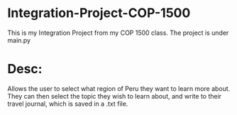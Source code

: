 # Integration-Project-COP-1500
This is my Integration Project from my COP 1500 class.
The project is under main.py
# Desc: 
Allows the user to select what region of Peru they want to learn more about.
They can then select the topic they wish to learn about, and write to their travel journal, which is saved in a .txt file. 
